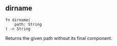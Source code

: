 ## dirname

```rhai
fn dirname(
    path: String
) -> String
```

Returns the given path without its final component.
